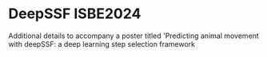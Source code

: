 # DeepSSF ISBE2024
Additional details to accompany a poster titled 'Predicting animal movement with deepSSF: a deep learning step selection framework
